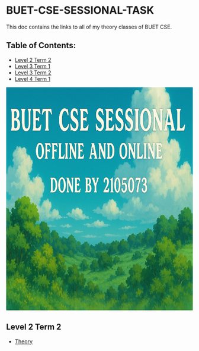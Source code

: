 # BUET-CSE-SESSIONAL-TASK
This doc contains the links to all of my theory classes of BUET CSE.


## Table of Contents:
 - [Level 2 Term 2](#level-2-term-2)
 - [Level 3 Term 1](#level-3-term-1)
 - [Level 3 Term 2](#level-3-term-2)
 - [Level 4 Term 1](#level-4-term-1)

<img src="/assets/banner.png" height="600px" width="600px">

## Level 2 Term 2
- [Theory](https://github.com/HATECODER/L-2-T-2-THEORY.git)

  
  